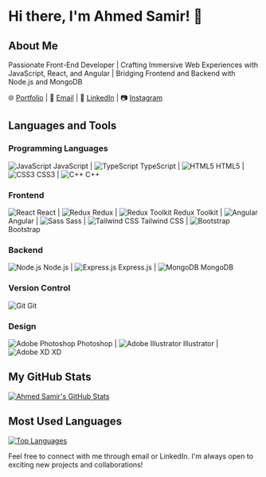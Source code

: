 # Hi there, I'm Ahmed Samir! 👋

## About Me

Passionate Front-End Developer | Crafting Immersive Web Experiences with JavaScript, React, and Angular | Bridging Frontend and Backend with Node.js and MongoDB

🌐 [Portfolio](https://yourportfolio.com) | 📧 [Email](mailto:youremail@gmail.com) | 💼 [LinkedIn](https://www.linkedin.com/in/yourlinkedin) | 📷 [Instagram](https://www.instagram.com/yourinstagram)

## Languages and Tools

### Programming Languages
![JavaScript](https://img.icons8.com/color/48/000000/javascript.png) JavaScript | ![TypeScript](https://img.icons8.com/color/48/000000/typescript.png) TypeScript | ![HTML5](https://img.icons8.com/color/48/000000/html-5.png) HTML5 | ![CSS3](https://img.icons8.com/color/48/000000/css3.png) CSS3 | ![C++](https://img.icons8.com/color/48/000000/c-plus-plus-logo.png) C++

### Frontend
![React](https://img.icons8.com/color/48/000000/react.png) React | ![Redux](https://img.icons8.com/color/48/000000/redux.png) Redux | ![Redux Toolkit](https://img.icons8.com/color/48/000000/redux.png) Redux Toolkit | ![Angular](https://img.icons8.com/color/48/000000/angularjs.png) Angular | ![Sass](https://img.icons8.com/color/48/000000/sass.png) Sass | ![Tailwind CSS](https://img.icons8.com/color/48/000000/tailwind-css.png) Tailwind CSS | ![Bootstrap](https://img.icons8.com/color/48/000000/bootstrap.png) Bootstrap

### Backend
![Node.js](https://img.icons8.com/color/48/000000/nodejs.png) Node.js | ![Express.js](https://img.icons8.com/color/48/000000/express.png) Express.js | ![MongoDB](https://img.icons8.com/color/48/000000/mongodb.png) MongoDB

### Version Control
![Git](https://img.icons8.com/color/48/000000/git.png) Git

### Design
![Adobe Photoshop](https://img.icons8.com/color/48/000000/adobe-photoshop.png) Photoshop | ![Adobe Illustrator](https://img.icons8.com/color/48/000000/adobe-illustrator.png) Illustrator | ![Adobe XD](https://img.icons8.com/color/48/000000/adobe-xd.png) XD

## My GitHub Stats

[![Ahmed Samir's GitHub Stats](https://github-readme-stats.vercel.app/api?username=yourusername&show_icons=true&theme=dark)](https://github.com/yourusername)

## Most Used Languages

[![Top Languages](https://github-readme-stats.vercel.app/api/top-langs/?username=yourusername&layout=compact&theme=dark)](https://github.com/yourusername)

Feel free to connect with me through email or LinkedIn. I'm always open to exciting new projects and collaborations!
